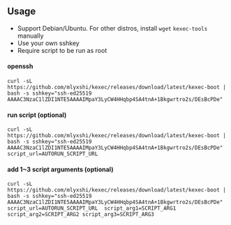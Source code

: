 ## Usage
- Support Debian/Ubuntu. For other distros, install `wget` `kexec-tools` manually
- Use your own sshkey
- Require script to be run as root

#### openssh
```
curl -sL https://github.com/mlyxshi/kexec/releases/download/latest/kexec-boot | bash -s sshkey="ssh-ed25519 AAAAC3NzaC1lZDI1NTE5AAAAIMpaY3LyCW4HHqbp4SA4tnA+1Bkgwrtro2s/DEsBcPDe"
```

#### run script (optional)
```
curl -sL https://github.com/mlyxshi/kexec/releases/download/latest/kexec-boot | bash -s sshkey="ssh-ed25519 AAAAC3NzaC1lZDI1NTE5AAAAIMpaY3LyCW4HHqbp4SA4tnA+1Bkgwrtro2s/DEsBcPDe" script_url=AUTORUN_SCRIPT_URL
```

#### add 1~3 script arguments (optional)
```
curl -sL https://github.com/mlyxshi/kexec/releases/download/latest/kexec-boot | bash -s sshkey="ssh-ed25519 AAAAC3NzaC1lZDI1NTE5AAAAIMpaY3LyCW4HHqbp4SA4tnA+1Bkgwrtro2s/DEsBcPDe" script_url=AUTORUN_SCRIPT_URL  script_arg1=SCRIPT_ARG1 script_arg2=SCRIPT_ARG2 script_arg3=SCRIPT_ARG3
```
